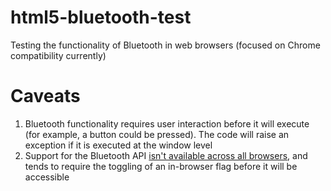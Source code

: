 # html5-bluetooth-test
Testing the functionality of Bluetooth in web browsers (focused on Chrome compatibility currently)

# Caveats
1. Bluetooth functionality requires user interaction before it will execute (for example, a button could be pressed). The code will raise an exception if it is executed at the window level
2. Support for the Bluetooth API [isn't available across all browsers](https://developer.mozilla.org/en-US/docs/Web/API/Web_Bluetooth_API#browser_compatibility), and tends to require the toggling of an in-browser flag before it will be accessible 
